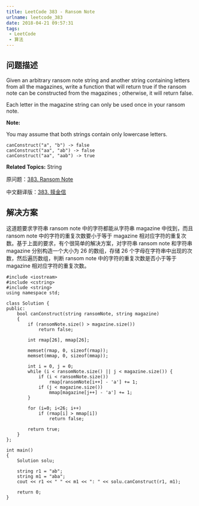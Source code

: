 ```yaml
---
title: LeetCode 383 - Ransom Note
urlname: leetcode_383
date: 2018-04-21 09:57:31
tags:
 - LeetCode
 - 算法
---
```


## 问题描述

Given an arbitrary ransom note string and another string containing letters from all the magazines, write a function that will return true if the ransom note can be constructed from the magazines ; otherwise, it will return false.

Each letter in the magazine string can only be used once in your ransom note.

__Note:__

You may assume that both strings contain only lowercase letters.

```
canConstruct("a", "b") -> false
canConstruct("aa", "ab") -> false
canConstruct("aa", "aab") -> true
```

__Related Topics:__ String

原问题：[383. Ransom Note](https://leetcode.com/problems/ransom-note/description/)

中文翻译版：[383. 赎金信](https://leetcode-cn.com/problems/ransom-note/description/)

## 解决方案

这道题要求字符串 ransom note 中的字符都能从字符串 magazine 中找到，而且 ransom note 中的字符的重复次数要小于等于 magazine 相对应字符的重复次数。基于上面的要求，有个很简单的解决方案，对字符串 ransom note 和字符串 magazine 分别构造一个大小为 26 的数组，存储 26 个字母在字符串中出现的次数，然后遍历数组，判断 ransom note 中的字符的重复次数是否小于等于 magazine 相对应字符的重复次数。

```
#include <iostream>
#include <cstring>
#include <string>
using namespace std;

class Solution {
public:
    bool canConstruct(string ransomNote, string magazine)
    {
        if (ransomNote.size() > magazine.size())
            return false;

        int rmap[26], mmap[26];

        memset(rmap, 0, sizeof(rmap));
        memset(mmap, 0, sizeof(mmap));

        int i = 0, j = 0;
        while (i < ransomNote.size() || j < magazine.size()) {
            if (i < ransomNote.size())
                rmap[ransomNote[i++] - 'a'] += 1;
            if (j < magazine.size())
                mmap[magazine[j++] - 'a'] += 1;
        }

        for (i=0; i<26; i++)
            if (rmap[i] > mmap[i])
                return false;

        return true;
    }
};

int main()
{
    Solution solu;

    string r1 = "ab";
    string m1 = "aba";
    cout << r1 << " " << m1 << ": " << solu.canConstruct(r1, m1);

    return 0;
}
```
